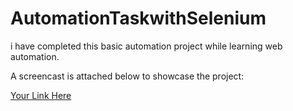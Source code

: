 # AutomationTaskwithSelenium
i have completed this basic automation project while learning web automation.

A screencast is attached below to showcase the project:

[Your Link Here](https://drive.google.com/file/d/1vuvHOyZ2g-cOBqz4vgNfI41OL5hEeNs-/view?usp=drive_link)
